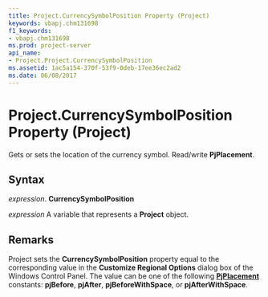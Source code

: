 ```yaml
---
title: Project.CurrencySymbolPosition Property (Project)
keywords: vbapj.chm131698
f1_keywords:
- vbapj.chm131698
ms.prod: project-server
api_name:
- Project.Project.CurrencySymbolPosition
ms.assetid: 1ac5a154-370f-53f9-0deb-17ee36ec2ad2
ms.date: 06/08/2017
---
```



# Project.CurrencySymbolPosition Property (Project)

Gets or sets the location of the currency symbol. Read/write **PjPlacement**.


## Syntax

 _expression_. **CurrencySymbolPosition**

 _expression_ A variable that represents a **Project** object.


## Remarks

Project sets the **CurrencySymbolPosition** property equal to the corresponding value in the **Customize Regional Options** dialog box of the Windows Control Panel. The value can be one of the following **[PjPlacement](pjplacement-enumeration-project.md)** constants: **pjBefore**, **pjAfter**, **pjBeforeWithSpace**, or **pjAfterWithSpace**.


